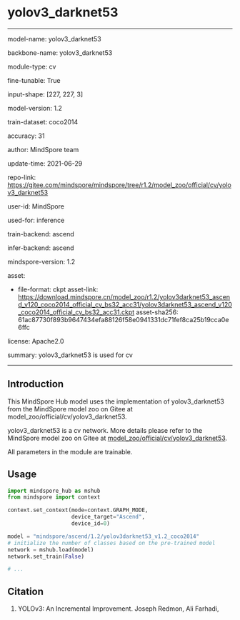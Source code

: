 # yolov3_darknet53

---

model-name: yolov3_darknet53

backbone-name: yolov3_darknet53

module-type: cv

fine-tunable: True

input-shape: [227, 227, 3]

model-version: 1.2

train-dataset: coco2014

accuracy: 31

author: MindSpore team

update-time: 2021-06-29

repo-link: <https://gitee.com/mindspore/mindspore/tree/r1.2/model_zoo/official/cv/yolov3_darknet53>

user-id: MindSpore

used-for: inference

train-backend: ascend

infer-backend: ascend

mindspore-version: 1.2

asset:

-
    file-format: ckpt
    asset-link: <https://download.mindspore.cn/model_zoo/r1.2/yolov3darknet53_ascend_v120_coco2014_official_cv_bs32_acc31/yolov3darknet53_ascend_v120_coco2014_official_cv_bs32_acc31.ckpt>
    asset-sha256: 61ac87730f893b9647434efa88126f58e0941331dc71fef8ca25b19cca0e6ffc

license: Apache2.0

summary: yolov3_darknet53 is used for cv

---

## Introduction

This MindSpore Hub model uses the implementation of yolov3_darknet53 from the MindSpore model zoo on Gitee at model_zoo/official/cv/yolov3_darknet53.

yolov3_darknet53 is a cv network. More details please refer to the MindSpore model zoo on Gitee at [model_zoo/official/cv/yolov3_darknet53](https://gitee.com/mindspore/mindspore/blob/r1.2/model_zoo/official/cv/yolov3_darknet53/README.md).

All parameters in the module are trainable.

## Usage

```python
import mindspore_hub as mshub
from mindspore import context

context.set_context(mode=context.GRAPH_MODE,
                    device_target="Ascend",
                    device_id=0)

model = "mindspore/ascend/1.2/yolov3darknet53_v1.2_coco2014"
# initialize the number of classes based on the pre-trained model
network = mshub.load(model)
network.set_train(False)

# ...
```

## Citation

1. YOLOv3: An Incremental Improvement. Joseph Redmon, Ali Farhadi,
